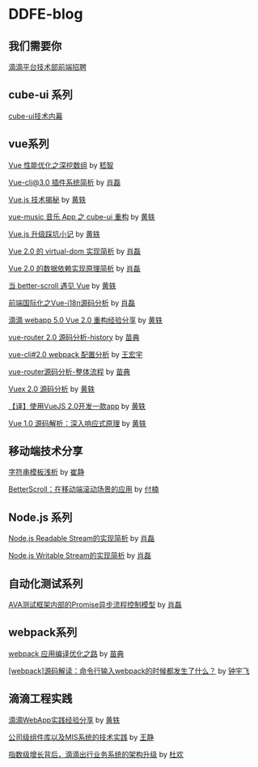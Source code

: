 # DDFE-blog

## 我们需要你

[滴滴平台技术部前端招聘](https://github.com/DDFE/DDFE-blog/blob/master/JD.md)

## cube-ui 系列

[cube-ui技术内幕](https://github.com/DDFE/DDFE-blog/issues/31)

## vue系列

[Vue 性能优化之深挖数组](https://github.com/DDFE/DDFE-blog/issues/35) by [嵇智](https://github.com/theniceangel)

[Vue-cli@3.0 插件系统简析](https://github.com/DDFE/DDFE-blog/issues/33) by [肖磊](https://github.com/CommanderXL)

[Vue.js 技术揭秘](https://github.com/ustbhuangyi/vue-analysis)  by [黄轶](https://github.com/ustbhuangyi)

[vue-music 音乐 App 之 cube-ui 重构](https://github.com/DDFE/DDFE-blog/issues/26) by [黄轶](https://github.com/ustbhuangyi)

[Vue.js 升级踩坑小记](https://github.com/DDFE/DDFE-blog/issues/24) by [黄轶](https://github.com/ustbhuangyi)

[Vue 2.0 的 virtual-dom 实现简析](https://github.com/DDFE/DDFE-blog/issues/18) by [肖磊](https://github.com/CommanderXL)

[Vue 2.0 的数据依赖实现原理简析](https://github.com/DDFE/DDFE-blog/issues/17) by [肖磊](https://github.com/CommanderXL)

[当 better-scroll 遇见 Vue](https://github.com/DDFE/DDFE-blog/issues/15) by [黄轶](https://github.com/ustbhuangyi)

[前端国际化之Vue-i18n源码分析](https://github.com/DDFE/vue-blog/issues/14) by [肖磊](https://github.com/CommanderXL)

[滴滴 webapp 5.0 Vue 2.0 重构经验分享](https://github.com/DDFE/vue-blog/issues/13) by [黄轶](https://github.com/ustbhuangyi)

[vue-router 2.0 源码分析-history](https://github.com/DDFE/DDFE-blog/issues/11) by [苗典](https://github.com/dolymood)

[vue-cli#2.0 webpack 配置分析](https://github.com/DDFE/DDFE-blog/issues/10) by [王宏宇](https://github.com/neurotoxinvx)

[vue-router源码分析-整体流程](https://github.com/DDFE/DDFE-blog/issues/9) by [苗典](https://github.com/dolymood)

[Vuex 2.0 源码分析](https://github.com/DDFE/vue-blog/issues/8) by [黄轶](https://github.com/ustbhuangyi)

[【译】使用VueJS 2.0开发一款app](https://github.com/DDFE/vue-blog/issues/1) by [黄轶](https://github.com/ustbhuangyi)

[Vue 1.0 源码解析：深入响应式原理](https://github.com/DDFE/vue-blog/issues/7) by [黄轶](https://github.com/ustbhuangyi)

## 移动端技术分享

[字符串模板浅析](https://github.com/DDFE/DDFE-blog/issues/25) by [崔静](https://github.com/cuijing1031)

[BetterScroll：在移动端滚动场景的应用](https://github.com/DDFE/DDFE-blog/issues/22) by [付楠](https://github.com/AmyFoxFN)

## Node.js 系列

[Node.js Readable Stream的实现简析](https://github.com/DDFE/DDFE-blog/issues/27) by [肖磊](https://github.com/CommanderXL)
 
[Node.js Writable Stream的实现简析](https://github.com/DDFE/DDFE-blog/issues/28) by [肖磊](https://github.com/CommanderXL)

## 自动化测试系列

[AVA测试框架内部的Promise异步流程控制模型](https://github.com/DDFE/DDFE-blog/issues/29) by [肖磊](https://github.com/CommanderXL)

## webpack系列

[webpack 应用编译优化之路](https://github.com/DDFE/DDFE-blog/issues/23) by [苗典](https://github.com/dolymood)

[[webpack]源码解读：命令行输入webpack的时候都发生了什么？](https://github.com/DDFE/DDFE-blog/issues/12) by [钟宇飞](https://github.com/zyf394)

## 滴滴工程实践

[滴滴WebApp实践经验分享](https://github.com/DDFE/vue-blog/issues/4) by [黄轶](https://github.com/ustbhuangyi)

[公司级组件库以及MIS系统的技术实践](https://github.com/DDFE/DDFE-blog/issues/5) by [王静](https://github.com/wangjingbetty)

[指数级增长背后，滴滴出行业务系统的架构升级](https://github.com/DDFE/DDFE-blog/issues/6) by [杜欢](https://github.com/huandu)

